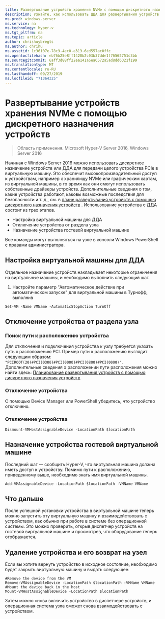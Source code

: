 ```yaml
---
title: Развертывание устройств хранения NVMe с помощью дискретного назначения устройств
description: Узнайте, как использовать ДДА для развертывания устройств хранения данных
ms.prod: windows-server
ms.service: na
ms.technology: hyper-v
ms.tgt_pltfrm: na
ms.topic: article
author: chrishuybregts
ms.author: chrihu
ms.assetid: 1c36107e-78c9-4ec0-a313-6ed557ac0ffc
ms.openlocfilehash: eb76b25e8ff1428b2c03b37dde1f76562751d3bb
ms.sourcegitcommit: 6aff3d88ff22ea141a6ea6572a5ad8dd6321f199
ms.translationtype: MT
ms.contentlocale: ru-RU
ms.lasthandoff: 09/27/2019
ms.locfileid: "71364325"
---
```

# <a name="deploy-nvme-storage-devices-using-discrete-device-assignment"></a>Развертывание устройств хранения NVMe с помощью дискретного назначения устройств

>Область применения. Microsoft Hyper-V Server 2016, Windows Server 2016

Начиная с Windows Server 2016 можно использовать дискретное назначение устройств или ДДА для передачи целого устройства PCIe в виртуальную машину.  Это обеспечит высокопроизводительный доступ к устройствам, например к хранилищу NVMe или графическим картам, из виртуальной машины, в то время как они смогут использовать собственные драйверы устройств.  Дополнительные сведения о том, какие устройства работают, каковы возможные последствия для безопасности и т. д., см. в [плане развертывания устройств с помощью дискретного назначения устройств](../plan/Plan-for-Deploying-Devices-using-Discrete-Device-Assignment.md) . Использование устройства с ДДА состоит из трех этапов.
-   Настройка виртуальной машины для ДДА
-   Отключение устройства от раздела узла
-   Назначение устройства гостевой виртуальной машине

Все команды могут выполняться на узле в консоли Windows PowerShell с правами администратора.

## <a name="configure-the-vm-for-dda"></a>Настройка виртуальной машины для ДДА
Отдельное назначение устройств накладывает некоторые ограничения на виртуальные машины, и необходимо выполнить следующий шаг.

1.  Настройте параметр "Автоматическое действие при автоматическом запуске" для виртуальной машины в Турнофф, выполнив

```
Set-VM -Name VMName -AutomaticStopAction TurnOff
```

## <a name="dismount-the-device-from-the-host-partition"></a>Отключение устройства от раздела узла

### <a name="locating-the-devices-location-path"></a>Поиск пути к расположению устройства
Для отключения и подключения устройства к узлу требуется указать путь к расположению PCI.  Пример пути к расположению выглядит следующим образом: `"PCIROOT(20)#PCI(0300)#PCI(0000)#PCI(0800)#PCI(0000)"`.   Дополнительные сведения о расположении пути расположения можно найти здесь: [Планирование развертывания устройств с помощью дискретного назначения устройств](../plan/Plan-for-Deploying-Devices-using-Discrete-Device-Assignment.md).

### <a name="disable-the-device"></a>Отключение устройства
С помощью Device Manager или PowerShell убедитесь, что устройство отключено.  

### <a name="dismount-the-device"></a>Отключение устройства
```
Dismount-VMHostAssignableDevice -LocationPath $locationPath
```

## <a name="assigning-the-device-to-the-guest-vm"></a>Назначение устройства гостевой виртуальной машине
Последний шаг — сообщить Hyper-V, что виртуальная машина должна иметь доступ к устройству.  Помимо пути к расположению, приведенному выше, необходимо знать имя виртуальной машины.

```
Add-VMAssignableDevice -LocationPath $locationPath -VMName VMName
```

## <a name="whats-next"></a>Что дальше
После успешной установки устройства в виртуальной машине теперь можно запустить эту виртуальную машину и взаимодействовать с устройством, как обычно при работе в системе без операционной системы.  Это можно проверить, открыв диспетчер устройств на гостевой виртуальной машине и просмотрев, что оборудование теперь отображается.

## <a name="removing-a-device-and-returning-it-to-the-host"></a>Удаление устройства и его возврат на узел
Если вы хотите вернуть устройство в исходное состояние, необходимо будет закрыть виртуальную машину и выдать следующее:
```
#Remove the device from the VM
Remove-VMAssignableDevice -LocationPath $locationPath -VMName VMName
#Mount the device back in the host
Mount-VMHostAssignableDevice -LocationPath $locationPath
```
Затем можно снова включить устройство в диспетчере устройств, и операционная система узла сможет снова взаимодействовать с устройством.
